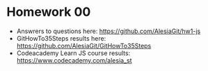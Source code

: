# Homework 00

  - Answrers to questions here: https://github.com/AlesiaGit/hw1-js
  - GitHowTo35Steps results here: https://github.com/AlesiaGit/GitHowTo35Steps
  - Codeacademy Learn JS course results: https://www.codecademy.com/alesia_st

